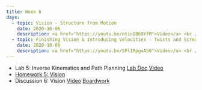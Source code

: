 ```yaml
---
title: Week 6
days:
  - topic: Vision - Structure from Motion
    date: 2020-10-06
    description: <a href="https://youtu.be/ntinDB69YfM">Video</a> <br /> <a href="https://drive.google.com/file/d/1tHCqkRiwOnMpvarvcRy684XGuOq2nbvW/view?usp=sharing">Lecture Slides, Ch 3</a> <br /> <a href="https://drive.google.com/file/d/1r7PBEveDkmpgOOepOy07Ry3XVU8gyoa2/view?usp=sharing">Lecture Slides, Ch 4</a> <br /> <a href="https://docs.google.com/presentation/d/1Nyq9uGW9eYkwX9u_7fnZ4MoFBNbbPBYi9FQunS7zGEI/edit?usp=sharing">Logistics Slides</a> <br /> Reading <a href = "https://link.springer.com/book/10.1007/978-0-387-21779-6">Textbook</a> Chapters 3, 4
  - topic: Finishing Vision & Introducing Velocities - Twists and Screws
    date: 2020-10-08
    description: <a href="https://youtu.be/SPl1RpgaA50">Video</a> <br /> [Amay's Slides](../assets/lec/106a_lec_20201008.pdf) <br /> Reading
---
```


- Lab 5: Inverse Kinematics and Path Planning [Lab Doc](../assets/labs/106A_Lab5_Fa20_REMOTE.pdf) <a href="https://youtu.be/kiAFyowQBpU">Video</a>
- [Homework 5: Vision](../assets/hw/hw5_assignment.pdf)
- Discussion 6: Vision <a href="https://youtu.be/MQbJn6b7zmc">Video</a> [Boardwork](../assets/discussions/D6_boardwork.pdf)


